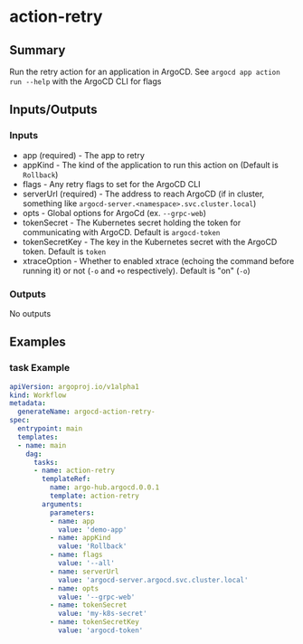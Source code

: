 # action-retry

## Summary
Run the retry action for an application in ArgoCD. See `argocd app action run --help` with the ArgoCD CLI for flags

## Inputs/Outputs

### Inputs
* app (required) - The app to retry
* appKind - The kind of the application to run this action on (Default is `Rollback`)
* flags - Any retry flags to set for the ArgoCD CLI
* serverUrl (required) - The address to reach ArgoCD (if in cluster, something like `argocd-server.<namespace>.svc.cluster.local`)
* opts - Global options for ArgoCd (ex. `--grpc-web`)
* tokenSecret - The Kubernetes secret holding the token for communicating with ArgoCD. Default is `argocd-token`
* tokenSecretKey - The key in the Kubernetes secret with the ArgoCD token. Default is `token`
* xtraceOption - Whether to enabled xtrace (echoing the command before running it) or not (`-o` and `+o` respectively). Default is "on" (`-o`)


### Outputs
No outputs

## Examples

### task Example
```yaml
apiVersion: argoproj.io/v1alpha1
kind: Workflow
metadata:
  generateName: argocd-action-retry-
spec:
  entrypoint: main
  templates:
  - name: main
    dag:
      tasks:
      - name: action-retry
        templateRef:
          name: argo-hub.argocd.0.0.1
          template: action-retry
        arguments:
          parameters:
          - name: app
            value: 'demo-app'
          - name: appKind
            value: 'Rollback'
          - name: flags
            value: '--all'
          - name: serverUrl
            value: 'argocd-server.argocd.svc.cluster.local'
          - name: opts
            value: '--grpc-web'
          - name: tokenSecret
            value: 'my-k8s-secret'
          - name: tokenSecretKey
            value: 'argocd-token'
```